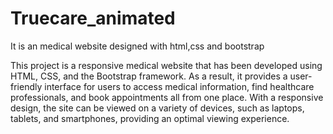 # Truecare_animated

It is an medical website designed with html,css and bootstrap

This project is a responsive medical website that has been developed using HTML, CSS, and the Bootstrap framework. As a result, it provides a user-friendly interface for users to access medical information, find healthcare professionals, and book appointments all from one place. With a responsive design, the site can be viewed on a variety of devices, such as laptops, tablets, and smartphones, providing an optimal viewing experience.

